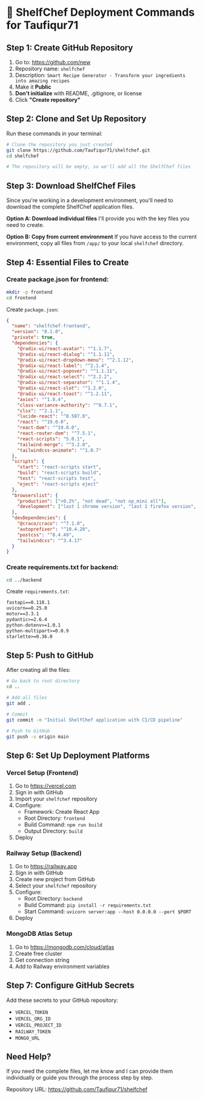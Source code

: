 # 🚀 ShelfChef Deployment Commands for Taufiqur71

## Step 1: Create GitHub Repository
1. Go to: https://github.com/new
2. Repository name: `shelfchef`
3. Description: `Smart Recipe Generator - Transform your ingredients into amazing recipes`
4. Make it **Public**
5. **Don't initialize** with README, .gitignore, or license
6. Click **"Create repository"**

## Step 2: Clone and Set Up Repository
Run these commands in your terminal:

```bash
# Clone the repository you just created
git clone https://github.com/Taufiqur71/shelfchef.git
cd shelfchef

# The repository will be empty, so we'll add all the ShelfChef files
```

## Step 3: Download ShelfChef Files
Since you're working in a development environment, you'll need to download the complete ShelfChef application files.

**Option A: Download individual files**
I'll provide you with the key files you need to create.

**Option B: Copy from current environment**
If you have access to the current environment, copy all files from `/app/` to your local `shelfchef` directory.

## Step 4: Essential Files to Create

### Create package.json for frontend:
```bash
mkdir -p frontend
cd frontend
```

Create `package.json`:
```json
{
  "name": "shelfchef-frontend",
  "version": "0.1.0",
  "private": true,
  "dependencies": {
    "@radix-ui/react-avatar": "^1.1.7",
    "@radix-ui/react-dialog": "^1.1.11",
    "@radix-ui/react-dropdown-menu": "^2.1.12",
    "@radix-ui/react-label": "^2.1.4",
    "@radix-ui/react-popover": "^1.1.11",
    "@radix-ui/react-select": "^2.2.2",
    "@radix-ui/react-separator": "^1.1.4",
    "@radix-ui/react-slot": "^1.2.0",
    "@radix-ui/react-toast": "^1.2.11",
    "axios": "^1.8.4",
    "class-variance-authority": "^0.7.1",
    "clsx": "^2.1.1",
    "lucide-react": "^0.507.0",
    "react": "^19.0.0",
    "react-dom": "^19.0.0",
    "react-router-dom": "^7.5.1",
    "react-scripts": "5.0.1",
    "tailwind-merge": "^3.2.0",
    "tailwindcss-animate": "^1.0.7"
  },
  "scripts": {
    "start": "react-scripts start",
    "build": "react-scripts build",
    "test": "react-scripts test",
    "eject": "react-scripts eject"
  },
  "browserslist": {
    "production": [">0.2%", "not dead", "not op_mini all"],
    "development": ["last 1 chrome version", "last 1 firefox version", "last 1 safari version"]
  },
  "devDependencies": {
    "@craco/craco": "^7.1.0",
    "autoprefixer": "^10.4.20",
    "postcss": "^8.4.49",
    "tailwindcss": "^3.4.17"
  }
}
```

### Create requirements.txt for backend:
```bash
cd ../backend
```

Create `requirements.txt`:
```txt
fastapi==0.110.1
uvicorn==0.25.0
motor==3.3.1
pydantic>=2.6.4
python-dotenv>=1.0.1
python-multipart>=0.0.9
starlette>=0.36.0
```

## Step 5: Push to GitHub
After creating all the files:

```bash
# Go back to root directory
cd ..

# Add all files
git add .

# Commit
git commit -m "Initial ShelfChef application with CI/CD pipeline"

# Push to GitHub
git push -u origin main
```

## Step 6: Set Up Deployment Platforms

### Vercel Setup (Frontend)
1. Go to https://vercel.com
2. Sign in with GitHub
3. Import your `shelfchef` repository
4. Configure:
   - Framework: Create React App
   - Root Directory: `frontend`
   - Build Command: `npm run build`
   - Output Directory: `build`
5. Deploy

### Railway Setup (Backend)
1. Go to https://railway.app
2. Sign in with GitHub
3. Create new project from GitHub
4. Select your `shelfchef` repository
5. Configure:
   - Root Directory: `backend`
   - Build Command: `pip install -r requirements.txt`
   - Start Command: `uvicorn server:app --host 0.0.0.0 --port $PORT`
6. Deploy

### MongoDB Atlas Setup
1. Go to https://mongodb.com/cloud/atlas
2. Create free cluster
3. Get connection string
4. Add to Railway environment variables

## Step 7: Configure GitHub Secrets
Add these secrets to your GitHub repository:
- `VERCEL_TOKEN`
- `VERCEL_ORG_ID`
- `VERCEL_PROJECT_ID`
- `RAILWAY_TOKEN`
- `MONGO_URL`

## Need Help?
If you need the complete files, let me know and I can provide them individually or guide you through the process step by step.

Repository URL: https://github.com/Taufiqur71/shelfchef